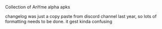 Collection of AnYme alpha apks

changelog was just a copy paste from discord channel last year, so lots of formatting needs to be done. it gest kinda confusing
